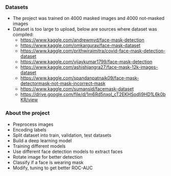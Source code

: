### Datasets
- The project was trained on 4000 masked images and 4000 not-masked images
- Dataset is too large to upload, below are sources where dataset was compiled:
  	- https://www.kaggle.com/andrewmvd/face-mask-detection
	- https://www.kaggle.com/omkargurav/face-mask-dataset
	- https://www.kaggle.com/prithwirajmitra/covid-face-mask-detection-dataset
	- https://www.kaggle.com/vijaykumar1799/face-mask-detection
	- https://www.kaggle.com/ashishjangra27/face-mask-12k-images-dataset
	- https://www.kaggle.com/spandanpatnaik09/face-mask-detectormask-not-mask-incorrect-mask
	- https://www.kaggle.com/sumansid/facemask-dataset
	- https://drive.google.com/file/d/1m6Rd5nxol_cT2EKHSodli9HD1L6k0bKR/view

### About the project
- Preprocess images
- Encoding labels
- Split dataset into train, validation, test datasets
- Build a deep learning model
- Training different models
- Use different face detection models to extract faces
- Rotate image for better detection
- Classify if a face is wearing mask
- Modify, tuning to get better ROC-AUC
